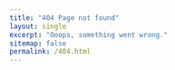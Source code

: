 ```yaml
---
title: "404 Page not found"
layout: single
excerpt: "Ooops, something went wrong."
sitemap: false
permalink: /404.html
---
```

